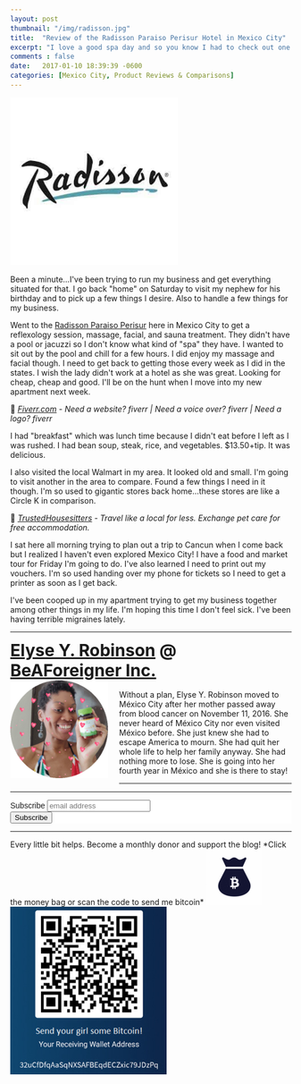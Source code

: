 ```yaml
---
layout: post
thumbnail: "/img/radisson.jpg"
title:  "Review of the Radisson Paraiso Perisur Hotel in Mexico City"
excerpt: "I love a good spa day and so you know I had to check out one here in Mexico City."
comments : false
date:   2017-01-10 18:39:39 -0600
categories: [Mexico City, Product Reviews & Comparisons]
---
```


<img src="/img/radisson.jpg" width="300" height="300" alt="Radisson">

Been a minute...I've been trying to run my business and get everything situated for that. I go back "home" on Saturday to visit my nephew for his birthday and to pick up a few things I desire. Also to handle a few things for my business.

Went to the <a href="https://www.booking.com/hotel/mx/radisson-paraiso.en.html?aid=1953880&no_rooms=1&group_adults=2" target="_blank">Radisson Paraiso Perisur</a> here in Mexico City to get a reflexology session, massage, facial, and sauna treatment. They didn't have a pool or jacuzzi so I don't know what kind of "spa" they have. I wanted to sit out by the pool and chill for a few hours. I did enjoy my massage and facial though. I need to get back to getting those every week as I did in the states. I wish the lady didn't work at a hotel as she was great. Looking for cheap, cheap and good. I'll be on the hunt when I move into my new apartment next week.

💎 <i><a href="https://www.awin1.com/awclick.php?gid=383744&mid=6288&awinaffid=323811&linkid=2587800&clickref=" target="_blank">Fiverr.com</a> - Need a website? fiverr | Need a voice over? fiverr | Need a logo? fiverr</i><br>

I had "breakfast" which was lunch time because I didn't eat before I left as I was rushed. I had bean soup, steak, rice, and vegetables. $13.50+tip. It was delicious.

I also visited the local Walmart in my area. It looked old and small. I'm going to visit another in the area to compare. Found a few things I need in it though. I'm so used to gigantic stores back home...these stores are like a Circle K in comparison.

📆 <i><a href="https://www.awin1.com/awclick.php?gid=379678&mid=5759&awinaffid=323811&linkid=2562126&clickref=" target="_blank">TrustedHousesitters</a> - Travel like a local for less. Exchange pet care for free accommodation.</i><br>

I sat here all morning trying to plan out a trip to Cancun when I come back but I realized I haven't even explored Mexico City! I have a food and market tour for Friday I'm going to do. I've also learned I need to print out my vouchers. I'm so used handing over my phone for tickets so I need to get a printer as soon as I get back.

I've been cooped up in my apartment trying to get my business together among other things in my life. I'm hoping this time I don't feel sick. I've been having terrible migraines lately.

<hr>

<div style="font-size: 30px; font-weight: bold;"><a href="https://elyserobinson.com" target="_blank">Elyse Y. Robinson</a> @ <a href="https://www.beaforeigner.com" target="_blank">BeAForeigner Inc.</a></div>
<div style="float: left; padding: 0 20px 20px 0;"><img src="/img/me86.gif" width="175" height="175" alt="Elyse Y. Robinson"></div>
<br>
Without a plan, Elyse Y. Robinson moved to México City after her mother passed away from blood cancer on November 11, 2016. She never heard of México City nor even visited México before. She just knew she had to escape America to mourn. She had quit her whole life to help her family anyway. She had nothing more to lose. She is going into her fourth year in México and she is there to stay!

<hr>

<div class="sharethis-inline-share-buttons"></div>

<hr>

<!-- Begin Mailchimp Signup Form -->
<link href="//cdn-images.mailchimp.com/embedcode/horizontal-slim-10_7.css" rel="stylesheet" type="text/css">
<style type="text/css">
	#mc_embed_signup{background:#fff; clear:left; font:14px Helvetica,Arial,sans-serif; width:100%;}
	/* Add your own Mailchimp form style overrides in your site stylesheet or in this style block.
	   We recommend moving this block and the preceding CSS link to the HEAD of your HTML file. */
</style>
<div id="mc_embed_signup">
<form action="https://elyserobinson.us14.list-manage.com/subscribe/post?u=d8681ae8829338461cc453b4a&amp;id=f1fd37520f" method="post" id="mc-embedded-subscribe-form" name="mc-embedded-subscribe-form" class="validate" target="_blank" novalidate>
    <div id="mc_embed_signup_scroll">
	<label for="mce-EMAIL">Subscribe</label>
	<input type="email" value="" name="EMAIL" class="email" id="mce-EMAIL" placeholder="email address" required>
    <!-- real people should not fill this in and expect good things - do not remove this or risk form bot signups-->
    <div style="position: absolute; left: -5000px;" aria-hidden="true"><input type="text" name="b_d8681ae8829338461cc453b4a_f1fd37520f" tabindex="-1" value=""></div>
    <div class="clear"><input type="submit" value="Subscribe" name="subscribe" id="mc-embedded-subscribe" class="button"></div>
    </div>
</form>
</div>

<!--End mc_embed_signup-->

<hr>

<div class="text-align: center">
Every little bit helps. Become a monthly donor and support the blog! *Click the money bag or scan the code to send me bitcoin*
<a href="https://liberapay.com/elyserobinson" target="_blank"><img src="/img/419_money_bag_BTC_solid.gif" width="100" height="100" alt="Love Elyse? Send some money!"></a>

<picture>
  <source srcset="/img/bitcoin.webp" type="image/webp">
  <source srcset="/img/bitcoin.jpeg" type="image/jpeg">
  <img src="/img/bitcoin.jpeg" width="280" height="300" alt="Love Elyse? Send some bitcoin!">
</picture>
</div>
